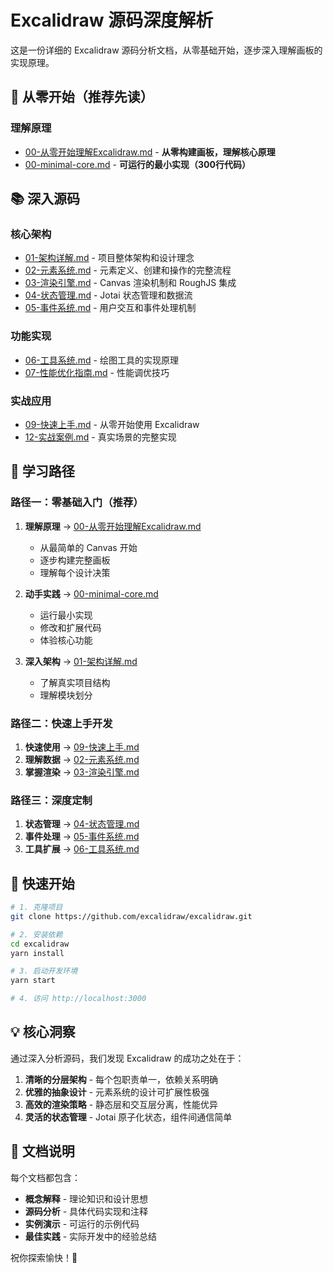 # Excalidraw 源码深度解析

这是一份详细的 Excalidraw 源码分析文档，从零基础开始，逐步深入理解画板的实现原理。

## 🚀 从零开始（推荐先读）

### 理解原理
- [00-从零开始理解Excalidraw.md](./00-从零开始理解Excalidraw.md) - **从零构建画板，理解核心原理**
- [00-minimal-core.md](./00-minimal-core.md) - **可运行的最小实现（300行代码）**

## 📚 深入源码

### 核心架构
- [01-架构详解.md](./01-架构详解.md) - 项目整体架构和设计理念
- [02-元素系统.md](./02-元素系统.md) - 元素定义、创建和操作的完整流程
- [03-渲染引擎.md](./03-渲染引擎.md) - Canvas 渲染机制和 RoughJS 集成
- [04-状态管理.md](./04-状态管理.md) - Jotai 状态管理和数据流
- [05-事件系统.md](./05-事件系统.md) - 用户交互和事件处理机制

### 功能实现
- [06-工具系统.md](./06-工具系统.md) - 绘图工具的实现原理
- [07-性能优化指南.md](./07-性能优化指南.md) - 性能调优技巧

### 实战应用
- [09-快速上手.md](./09-快速上手.md) - 从零开始使用 Excalidraw
- [12-实战案例.md](./12-实战案例.md) - 真实场景的完整实现

## 🎯 学习路径

### 路径一：零基础入门（推荐）
1. **理解原理** → [00-从零开始理解Excalidraw.md](./00-从零开始理解Excalidraw.md)
   - 从最简单的 Canvas 开始
   - 逐步构建完整画板
   - 理解每个设计决策

2. **动手实践** → [00-minimal-core.md](./00-minimal-core.md)
   - 运行最小实现
   - 修改和扩展代码
   - 体验核心功能

3. **深入架构** → [01-架构详解.md](./01-架构详解.md)
   - 了解真实项目结构
   - 理解模块划分

### 路径二：快速上手开发
1. **快速使用** → [09-快速上手.md](./09-快速上手.md)
2. **理解数据** → [02-元素系统.md](./02-元素系统.md)
3. **掌握渲染** → [03-渲染引擎.md](./03-渲染引擎.md)

### 路径三：深度定制
1. **状态管理** → [04-状态管理.md](./04-状态管理.md)
2. **事件处理** → [05-事件系统.md](./05-事件系统.md)
3. **工具扩展** → [06-工具系统.md](./06-工具系统.md)

## 🚀 快速开始

```bash
# 1. 克隆项目
git clone https://github.com/excalidraw/excalidraw.git

# 2. 安装依赖
cd excalidraw
yarn install

# 3. 启动开发环境
yarn start

# 4. 访问 http://localhost:3000
```

## 💡 核心洞察

通过深入分析源码，我们发现 Excalidraw 的成功之处在于：

1. **清晰的分层架构** - 每个包职责单一，依赖关系明确
2. **优雅的抽象设计** - 元素系统的设计可扩展性极强
3. **高效的渲染策略** - 静态层和交互层分离，性能优异
4. **灵活的状态管理** - Jotai 原子化状态，组件间通信简单

## 📖 文档说明

每个文档都包含：
- **概念解释** - 理论知识和设计思想
- **源码分析** - 具体代码实现和注释
- **实例演示** - 可运行的示例代码
- **最佳实践** - 实际开发中的经验总结

祝你探索愉快！🎨
